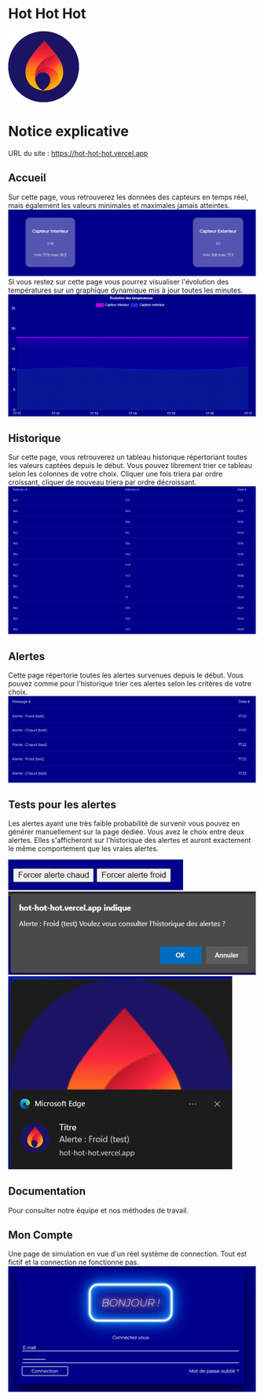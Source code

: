 # Hot Hot Hot
![logo](images/app_icon144x144.png)


# Notice explicative

URL du site  : https://hot-hot-hot.vercel.app

## Accueil
Sur cette page, vous retrouverez les données des capteurs en temps réel, mais également les valeurs minimales et maximales jamais atteintes.
![graph](images/sensors.png)
Si vous restez sur cette page vous pourrez visualiser l'évolution des températures sur un graphique dynamique mis à jour toutes les minutes.
![graph](images/graph.png)

## Historique
Sur cette page, vous retrouverez un tableau historique répertoriant toutes les valeurs captées depuis le début.
Vous pouvez librement trier ce tableau selon les colonnes de votre choix.
Cliquer une fois triera par ordre croissant, cliquer de nouveau triera par ordre décroissant.
![table](images/table.png)

## Alertes
Cette page répertorie toutes les alertes survenues depuis le début. Vous pouvez comme pour l'historique trier ces alertes selon les critères de votre choix.
![alerts](images/alerts.png)

## Tests pour les alertes
Les alertes ayant une très faible probabilité de survenir vous pouvez en générer manuellement sur la page dédiée.
Vous avez le choix entre deux alertes.
Elles s'afficheront sur l'historique des alertes et auront exactement le même comportement que les vraies alertes.

![test](images/test.png)
![alertPopup](images/alertPopup.png)
![notifPopup](images/notifPopup.png)

## Documentation
Pour consulter notre équipe et nos méthodes de travail.


## Mon Compte
Une page de simulation en vue d'un réel système de connection.
Tout est fictif et la connection ne fonctionne pas.
![account](images/account.png)
